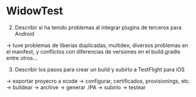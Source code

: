 # WidowTest

2. Describir si ha tenido problemas al integrar plugins de terceros para Android

-> tuve problemas de liberias duplicadas, multidex, diversos problemas en el manifest, y conflictos con diferencias de versiones en el build.gradle entre otros...



3. Describir los pasos para crear un build y subirlo a TestFlight para iOS

-> exportar proyecro a xcode
-> configurar, certificados, provisionings, etc.
-> buildear
-> archive
-> generar .IPA
-> subirlo
-> testear